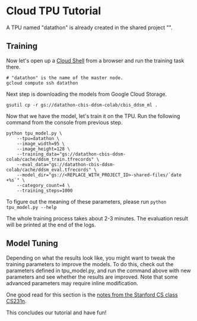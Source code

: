 # Cloud TPU Tutorial

A TPU named "datathon" is already created in the shared project "".

## Training

Now let's open up a [Cloud Shell](https://console.cloud.google.com/home/dashboard?cloudshell=true) from a browser and run the training task there.

```shell
# "datathon" is the name of the master node.
gcloud compute ssh datathon
```

Next step is downloading the models from Google Cloud Storage.

```shell
gsutil cp -r gs://datathon-cbis-ddsm-colab/cbis_ddsm_ml .
```

Now that we have the model, let's train it on the TPU. Run the following command from the console from previous step.

```shell
python tpu_model.py \
    --tpu=datathon \
    --image_width=95 \
    --image_height=128 \
    --training_data="gs://datathon-cbis-ddsm-colab/cache/ddsm_train.tfrecords" \
    --eval_data="gs://datathon-cbis-ddsm-colab/cache/ddsm_eval.tfrecords" \
    --model_dir="gs://<REPLACE_WITH_PROJECT_ID>-shared-files/`date +%s`" \
    --category_count=4 \
    --training_steps=1000
```

To figure out the meaning of these parameters, please run `python tpu_model.py --help`

The whole training process takes about 2-3 minutes. The evaluation result will be printed at the end of the logs.

## Model Tuning

Depending on what the results look like, you might want to tweak the training parameters to improve the models. To do this, check out the parameters defined in tpu_model.py, and run the command above with new parameters and see whether the results are improved. Note that some advanced parameters may require inline modification.

One good read for this section is the [notes from the Stanford CS class CS231n](http://cs231n.github.io/neural-networks-3/).

This concludes our tutorial and have fun!
